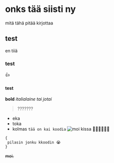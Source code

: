 # onks tää siisti ny
mitä tähä pitää kirjottaa
## test
en tiiä
### test
👍
#### test
**bold**
*italialaine tai jotai*
> ???????
- eka
- toka
- kolmas
`tää on kai koodia`
![moi](https://th.bing.com/th/id/OIP.zMu3JTT3DU_v8hMThseDHwHaGg?pid=ImgDet&rs=1)
kissa 🐱‍👤🐱‍👤🐱‍👤

```
{
 pilasin jonku kkoodin 😭
}
```

~~moi.~~

